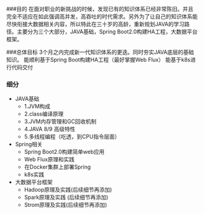 ###目的
在面对职业的新挑战的时候，发现已有的知识体系已经非常陈旧。并且完全不适应在如此强调高并发，高吞吐的时代需求。另外为了让自己的知识体系能尽快衔接大数据相关内容，所以特此在三十岁的高龄，重新规划JAVA的学习路径。主要分为三个大部分，JAVA基础，Spring Boot2.0构建HA工程，大数据平台框架。

###总体目标
3个月之内完成新一代知识体系的更迭。同时夯实JAVA底层的基础知识。
能顺利基于Spring Boot构建HA工程（最好掌握Web Flux）
能基于k8s进行代码交付

### 细分  
- JAVA基础
  -  1.JVM构成
  -  2.class编译原理
  -  3.JVM内存管理和GC回收机制
   - 4.JAVA 8/9 高级特性
   - 5.多线程编程（吃透，到CPU指令层面）    
- Spring相关
  - Spring Boot2.0构建简单web应用
  - Web Flux原理和实践
  - 在Docker集群上部署Spring
  - k8s实践
- 大数据平台框架
  -  Hadoop原理及实践(后续细节再添加)
  - Spark原理及实践 (后续细节再添加)
  - Strom原理及实践(后续细节再添加)
